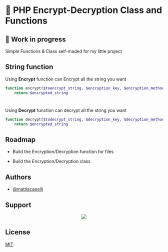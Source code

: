 # 🔐 PHP Encrypt-Decryption Class and Functions
## 🚧 Work in progress
Simple Functions & Class self-maded for my little project


## String function

Using **Encrypt** function can Encrypt all the string you want
```php
function encrypt($toencrypt_string, $encryption_key, $encryption_method)
    return $encrypted_string
```
#
Using **Decrypt** function can decrypt all the string you want
```php
function decrypt($todecrypt_string, $decryption_key, $decryption_method)
    return $encrypted_string
```


## Roadmap

- Build the Encryption/Decryption function for files

- Build the Encryption/Decryption class

## Authors

- [@mattiacapelli](https://www.github.com/mattiacapelli)

## Support
<div align="center">
            <a href="https://www.buymeacoffee.com/mattiacapelli" target="_blank" style="display: inline-block;">
                <img
                    src="https://img.shields.io/badge/Donate-Buy%20Me%20A%20Coffee-orange.svg?style=flat-square&logo=buymeacoffee" 
                    align="center"
                />
            </a></div>


## License

[MIT](https://github.com/mattiacapelli/split-your-receipt/blob/main/LICENSE)


